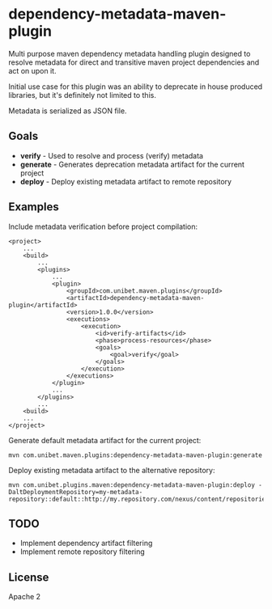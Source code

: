 dependency-metadata-maven-plugin
================================
Multi purpose maven dependency metadata handling plugin designed to resolve metadata for direct and transitive maven project dependencies and act on upon it.

Initial use case for this plugin was an ability to deprecate in house produced libraries, but it's definitely not limited to this.

Metadata is serialized as JSON file.

Goals
-----
* **verify** - Used to resolve and process (verify) metadata
* **generate** - Generates deprecation metadata artifact for the current project
* **deploy** - Deploy existing metadata artifact to remote repository

Examples
--------
Include metadata verification before project compilation:

```
<project>
    ...
    <build>
        ...
        <plugins>
            ...
            <plugin>
                <groupId>com.unibet.maven.plugins</groupId>
                <artifactId>dependency-metadata-maven-plugin</artifactId>
                <version>1.0.0</version>
                <executions>
                    <execution>
                        <id>verify-artifacts</id>
                        <phase>process-resources</phase>
                        <goals>
                            <goal>verify</goal>
                        </goals>
                    </execution>
                </executions>
            </plugin>
            ...
        </plugins>
        ...
    <build>
    ...
</project>
```

Generate default metadata artifact for the current project:
```
mvn com.unibet.maven.plugins:dependency-metadata-maven-plugin:generate
```

Deploy existing metadata artifact to the alternative repository:
```
mvn com.unibet.plugins.maven:dependency-metadata-maven-plugin:deploy -DaltDeploymentRepository=my-metadata-repository::default::http://my.repository.com/nexus/content/repositories/metadata
```

TODO
----
* Implement dependency artifact filtering
* Implement remote repository filtering


License
------
Apache 2